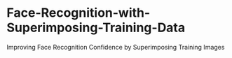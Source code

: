 # Face-Recognition-with-Superimposing-Training-Data
Improving Face Recognition Confidence by Superimposing Training Images
